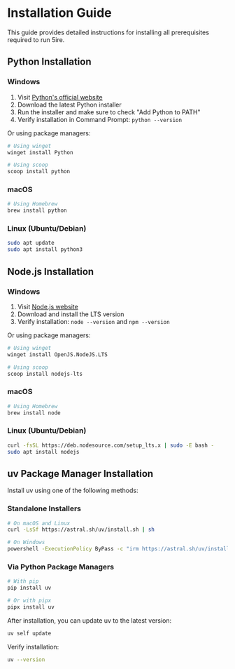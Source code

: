 # Installation Guide

This guide provides detailed instructions for installing all prerequisites required to run 5ire.

## Python Installation

### Windows
1. Visit [Python's official website](https://www.python.org/downloads/)
2. Download the latest Python installer
3. Run the installer and make sure to check "Add Python to PATH"
4. Verify installation in Command Prompt: `python --version`

Or using package managers:

```bash
# Using winget
winget install Python

# Using scoop
scoop install python
```

### macOS
```bash
# Using Homebrew
brew install python
```

### Linux (Ubuntu/Debian)
```bash
sudo apt update
sudo apt install python3
```

## Node.js Installation

### Windows
1. Visit [Node.js website](https://nodejs.org/)
2. Download and install the LTS version
3. Verify installation: `node --version` and `npm --version`

Or using package managers:

```bash
# Using winget
winget install OpenJS.NodeJS.LTS

# Using scoop
scoop install nodejs-lts
```

### macOS
```bash
# Using Homebrew
brew install node
```

### Linux (Ubuntu/Debian)
```bash
curl -fsSL https://deb.nodesource.com/setup_lts.x | sudo -E bash -
sudo apt install nodejs
```

## uv Package Manager Installation

Install uv using one of the following methods:

### Standalone Installers
```bash
# On macOS and Linux
curl -LsSf https://astral.sh/uv/install.sh | sh

# On Windows
powershell -ExecutionPolicy ByPass -c "irm https://astral.sh/uv/install.ps1 | iex"
```

### Via Python Package Managers
```bash
# With pip
pip install uv

# Or with pipx
pipx install uv
```

After installation, you can update uv to the latest version:
```bash
uv self update
```

Verify installation:
```bash
uv --version
```
